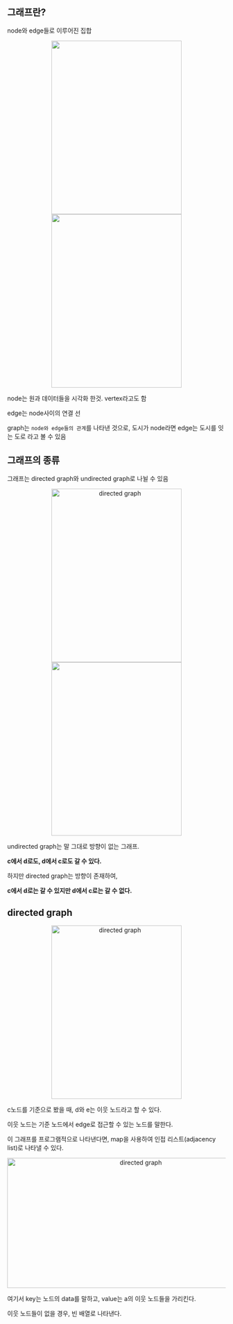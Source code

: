 ## 그래프란?

node와 edge들로 이루어진 집합

<p align="center"><img src="https://velog.velcdn.com/images/cso6042/post/be36e790-2d02-45dc-b14c-ba209ee9d0e3/image.png" height="400px" width="300px">
<img src="https://velog.velcdn.com/images/cso6042/post/c8fbe578-ceb1-4b8a-bc76-1909666d9992/image.png" height="400px" width="300px"></p>

node는 원과 데이터들을 시각화 한것. vertex라고도 함

edge는 node사이의 연결 선

graph는 `node와 edge들의 관계`를 나타낸 것으로,
도시가 node라면 edge는 도시를 잇는 도로 라고 볼 수 있음

## 그래프의 종류

그래프는 directed graph와 undirected graph로 나뉠 수 있음

<p align="center"><img alt="directed graph" src="https://velog.velcdn.com/images/cso6042/post/c8fbe578-ceb1-4b8a-bc76-1909666d9992/image.png" height="400px" width="300px">
<img src="https://velog.velcdn.com/images/cso6042/post/3f4cb64f-7a76-4a49-9528-969f0b2f1df2/image.png" height="400px" width="300px"></p>

undirected graph는 말 그대로 방향이 없는 그래프.

**c에서 d로도, d에서 c로도 갈 수 있다.**

하지만 directed graph는 방향이 존재하여,

**c에서 d로는 갈 수 있지만 d에서 c로는 갈 수 없다.**

## directed graph

<p align="center"><img alt="directed graph" src="https://velog.velcdn.com/images/cso6042/post/c8fbe578-ceb1-4b8a-bc76-1909666d9992/image.png" height="400px" width="300px"></p>

c노드를 기준으로 봤을 때, d와 e는 이웃 노드라고 할 수 있다.

이웃 노드는 기준 노드에서 edge로 접근할 수 있는 노드를 말한다.

이 그래프를 프로그램적으로 나타낸다면, map을 사용하여 인접 리스트(adjacency list)로 나타낼 수 있다.

<p align="center"><img alt="directed graph" src="https://velog.velcdn.com/images/cso6042/post/c1876193-8445-49de-844a-0a986a060df8/image.png" height="300px" width="600px"></p>

여기서 key는 노드의 data를 말하고, value는 a의 이웃 노드들을 가리킨다.

이웃 노드들이 없을 경우, 빈 배열로 나타낸다.
